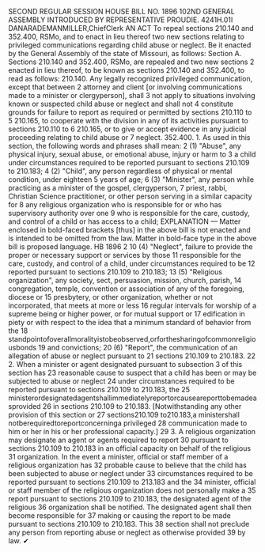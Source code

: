 SECOND REGULAR SESSION
HOUSE BILL NO. 1896
102ND GENERAL ASSEMBLY
INTRODUCED BY REPRESENTATIVE PROUDIE.
4241H.01I DANARADEMANMILLER,ChiefClerk
AN ACT
To repeal sections 210.140 and 352.400, RSMo, and to enact in lieu thereof two new sections
relating to privileged communications regarding child abuse or neglect.
Be it enacted by the General Assembly of the state of Missouri, as follows:
Section A. Sections 210.140 and 352.400, RSMo, are repealed and two new sections
2 enacted in lieu thereof, to be known as sections 210.140 and 352.400, to read as follows:
210.140. Any legally recognized privileged communication, except that between
2 attorney and client [or involving communications made to a minister or clergyperson], shall
3 not apply to situations involving known or suspected child abuse or neglect and shall not
4 constitute grounds for failure to report as required or permitted by sections 210.110 to
5 210.165, to cooperate with the division in any of its activities pursuant to sections 210.110 to
6 210.165, or to give or accept evidence in any judicial proceeding relating to child abuse or
7 neglect.
352.400. 1. As used in this section, the following words and phrases shall mean:
2 (1) "Abuse", any physical injury, sexual abuse, or emotional abuse, injury or harm to
3 a child under circumstances required to be reported pursuant to sections 210.109 to 210.183;
4 (2) "Child", any person regardless of physical or mental condition, under eighteen
5 years of age;
6 (3) "Minister", any person while practicing as a minister of the gospel, clergyperson,
7 priest, rabbi, Christian Science practitioner, or other person serving in a similar capacity for
8 any religious organization who is responsible for or who has supervisory authority over one
9 who is responsible for the care, custody, and control of a child or has access to a child;
EXPLANATION — Matter enclosed in bold-faced brackets [thus] in the above bill is not enacted and is
intended to be omitted from the law. Matter in bold-face type in the above bill is proposed language.
HB 1896 2
10 (4) "Neglect", failure to provide the proper or necessary support or services by those
11 responsible for the care, custody, and control of a child, under circumstances required to be
12 reported pursuant to sections 210.109 to 210.183;
13 (5) "Religious organization", any society, sect, persuasion, mission, church, parish,
14 congregation, temple, convention or association of any of the foregoing, diocese or
15 presbytery, or other organization, whether or not incorporated, that meets at more or less
16 regular intervals for worship of a supreme being or higher power, or for mutual support or
17 edification in piety or with respect to the idea that a minimum standard of behavior from the
18 standpointofoverallmoralityistobeobserved,orforthesharingofcommonreligiousbonds
19 and convictions;
20 (6) "Report", the communication of an allegation of abuse or neglect pursuant to
21 sections 210.109 to 210.183.
22 2. When a minister or agent designated pursuant to subsection 3 of this section has
23 reasonable cause to suspect that a child has been or may be subjected to abuse or neglect
24 under circumstances required to be reported pursuant to sections 210.109 to 210.183, the
25 ministerordesignatedagentshallimmediatelyreportorcauseareporttobemadeasprovided
26 in sections 210.109 to 210.183. [Notwithstanding any other provision of this section or
27 sections210.109 to210.183,a ministershall notberequiredtoreportconcerninga privileged
28 communication made to him or her in his or her professional capacity.]
29 3. A religious organization may designate an agent or agents required to report
30 pursuant to sections 210.109 to 210.183 in an official capacity on behalf of the religious
31 organization. In the event a minister, official or staff member of a religious organization has
32 probable cause to believe that the child has been subjected to abuse or neglect under
33 circumstances required to be reported pursuant to sections 210.109 to 213.183 and the
34 minister, official or staff member of the religious organization does not personally make a
35 report pursuant to sections 210.109 to 210.183, the designated agent of the religious
36 organization shall be notified. The designated agent shall then become responsible for
37 making or causing the report to be made pursuant to sections 210.109 to 210.183. This
38 section shall not preclude any person from reporting abuse or neglect as otherwise provided
39 by law.
✔